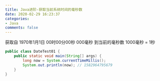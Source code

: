 ```yaml
---
title: Java进阶-获取当前系统时间的毫秒数
date: 2020-02-29 16:23:37
categories:
- Java
comments: false
---
```


获取自 1970年1月1日 00时00分00秒 000毫秒 到当前的毫秒数
1000毫秒 = 1秒
<!-- more -->

```java
public class DateTest01 {
	public static void main(String[] args) {
		long now = System.currentTimeMillis();
		System.out.println(now); // 1582964795679
	}
}
```

